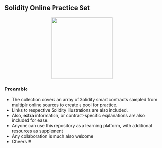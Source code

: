 ## Solidity Online Practice Set
<div align="center">
<img width=200 height=200 src="https://user-images.githubusercontent.com/77758884/156876700-2967a25d-56e2-4664-a9e6-53f88503f517.png">
</div>

### Preamble
- The collection covers an array of Solidity smart contracts sampled from multiple online sources to create a pool for practice.
- Links to respective Solidity illustrations are also included.
- Also, **extra** information, or contract-specific explanations are also included for ease.
- Anyone can use this repository as a learning platform, with additional resources as supplement
- Any collaboration is much also welcome
- Cheers !!!
